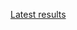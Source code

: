 [Latest results](http://deepdive1.chtc.wisc.edu/runs/cobalt_171d25d6209a42d3273ff510603e78fb4a89a3e6_13h09_26May16.zip)
